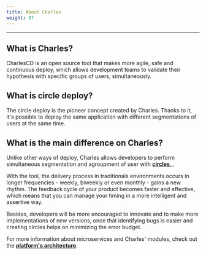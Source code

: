 ```yaml
---
title: About Charles
weight: 87
---
```


---

## **What is Charles?**

CharlesCD is an open source tool that makes more agile, safe and continuous deploy, which allows development teams to validate their hypothesis with specific groups of users, simultaneously.

## **What is circle deploy?**

The circle deploy is the pioneer concept created by Charles. Thanks to it, it's possible to deploy the same application with different segmentations of users at the same time.

## **What is the main difference on Charles?**

Unlike other ways of deploy, Charles allows developers to perform simultaneous segmentation and agroupment of user with [**circles**. ](/docs-charles/reference/circles/).

With the tool, the delivery process in traditionals environments occurs in longer frequencies - weekly, biweekly or even monthly - gains a new rhythm. The feedback cycle of your product becomes faster and effective, which means that you can manage your timing in a more intelligent and assertive way. ‌

Besides, developers will be more encouraged to innovate and to make more implementations of new versions, once that identifying bugs is easier and creating circles helps on minimizing the error budget.

For more information about microservices and Charles' modules, check out the [**platform's architecture**](/docs-charles/overview/).

